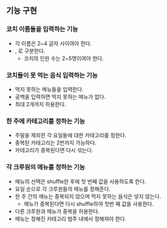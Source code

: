 ## 기능 구현

### 코치 이름들을 입력하는 기능

- 각 이름은 2~4 글자 사이여야 한다.
- , 로 구분한다.
  - 코치의 인원 수는 2~5명이여야 한다.

### 코치들이 못 먹는 음식 입력하는 기능

- 먹지 못하는 메뉴들을 입력한다.
- 공백을 입력하면 먹지 못하는 메뉴가 없다.
- 최대 2개까지 허용한다.

### 한 주에 카테고리를 정하는 기능

- 주말을 제외한 각 요일들에 대한 카테고리를 정한다.
- 중복된 카테고리는 2번까지 가능하다.
- 카테고리가 중복된다면 다시 섞는다.

### 각 크루원의 메뉴를 정하는 기능

- 메뉴의 선택은 shuffle한 후에 첫 번째 값을 사용하도록 한다.
- 요일 순으로 각 크루원들의 메뉴를 정해준다.
- 한 주 간의 메뉴는 중복되지 않으며 먹지 못하는 음식은 넣지 않는다.
  - 메뉴가 중복된다면 다시 shuffle하여 첫번 째 값을 사용한다.
- 다른 크루원과 메뉴가 중복을 허용한다.
- 메뉴는 정해진 카테고리 범주 내에서 정해져야 한다.